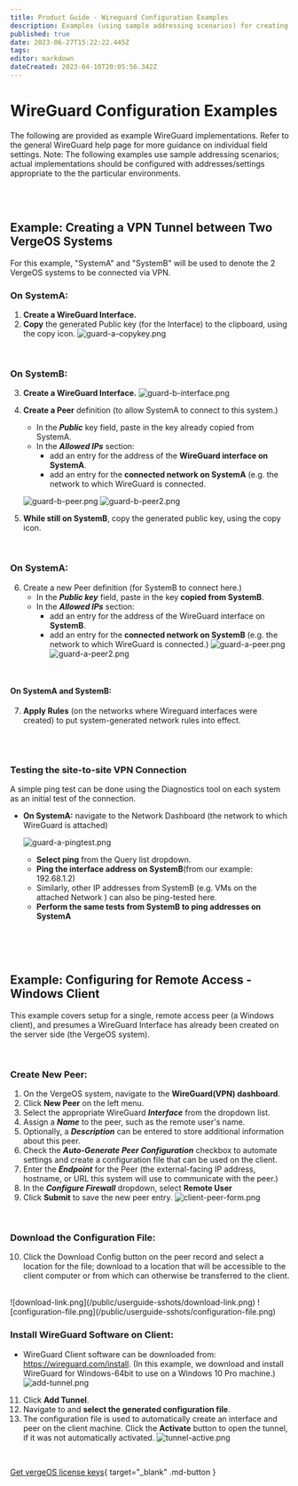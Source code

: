 ```yaml
---
title: Product Guide - Wireguard Configuration Examples
description: Examples (using sample addressing scenarios) for creating site-to-site VPN tunnel, testing a site-to-site and configuring remote access on a Windows client
published: true
date: 2023-06-27T15:22:22.445Z
tags: 
editor: markdown
dateCreated: 2023-04-10T20:05:56.342Z
---
```


# WireGuard Configuration Examples

The following are provided as example WireGuard implementations. Refer to the general WireGuard help page for more guidance on individual field settings. Note: The following examples use sample addressing scenarios; actual implementations should be configured with addresses/settings appropriate to the the particular environments.

<br>
<br>


## Example: Creating a VPN Tunnel between Two VergeOS Systems

For this example, "SystemA" and "SystemB" will be used to denote the 2 VergeOS systems to be connected via VPN.
<br>

### On SystemA:

1.  **Create a WireGuard Interface.**
2.  **Copy** the generated Public key (for the Interface) to the clipboard, using the copy icon.
    ![guard-a-copykey.png](/public/userguide-sshots/guard-a-copykey.png)

<br>

### On SystemB:

3.  **Create a WireGuard Interface.**
   ![guard-b-interface.png](/public/userguide-sshots/guard-b-interface.png)

4.  **Create a Peer** definition (to allow SystemA to connect to this system.)
    -   In the ***Public*** key field, paste in the key already copied from SystemA.
    -   In the ***Allowed IPs*** section:
        -   add an entry for the address of the **WireGuard interface on SystemA**.
        -   add an entry for the **connected network on SystemA** (e.g. the network to which WireGuard is connected.
        
    ![guard-b-peer.png](/public/userguide-sshots/guard-b-peer.png)
   ![guard-b-peer2.png](/public/userguide-sshots/guard-b-peer2.png)       
        
5.  **While still on SystemB**, copy the generated public key, using the copy icon.

<br>

### On SystemA:

6.  Create a new Peer definition (for SystemB to connect here.)
    -   In the ***Public key*** field, paste in the key **copied from SystemB**.
    -   In the ***Allowed IPs*** section:
        -   add an entry for the address of the WireGuard interface on **SystemB**.
        -   add an entry for the **connected network on SystemB** (e.g. the network to which WireGuard is connected.)
   ![guard-a-peer.png](/public/userguide-sshots/guard-a-peer.png)
   ![guard-a-peer2.png](/public/userguide-sshots/guard-a-peer2.png)        
    
<br>        
        
#### On SystemA and SystemB:        
        
7.  **Apply Rules** (on the networks where Wireguard interfaces were created) to put system-generated network rules into effect.

<br>
<br>


### Testing the site-to-site VPN Connection
A simple ping test can be done using the Diagnostics tool on each system as an initial test of the connection.

-   **On SystemA:** navigate to the Network Dashboard (the network to which WireGuard is attached)

    ![guard-a-pingtest.png](/public/userguide-sshots/guard-a-pingtest.png)
    <br>
    -   **Select ping** from the Query list dropdown.
    -   **Ping the interface address on SystemB**(from our example: 192.68.1.2)
    -   Similarly, other IP addresses from SystemB (e.g. VMs on the attached Network ) can also be ping-tested here.
    -   **Perform the same tests from SystemB to ping addresses on SystemA**
    
<br>
<br>
<br>


## Example: Configuring for Remote Access - Windows Client

This example covers setup for a single, remote access peer (a Windows client), and presumes a WireGuard Interface has already been created on the server side (the VergeOS system).

<br>

### Create New Peer:
1.  On the VergeOS system, navigate to the **WireGuard(VPN) dashboard**.
2.  Click **New Peer** on the left menu.
3.  Select the appropriate WireGuard ***Interface*** from the dropdown list.
4.  Assign a ***Name*** to the peer, such as the remote user's name.
5.  Optionally, a ***Description*** can be entered to store additional information about this peer.
6.  Check the ***Auto-Generate Peer Configuration*** checkbox to automate settings and create a configuration file that can be used on the client.
7.  Enter the ***Endpoint*** for the Peer (the external-facing IP address, hostname, or URL this system will use to communicate with the peer.)
8.  In the ***Configure Firewall*** dropdown, select **Remote User**
9.  Click **Submit** to save the new peer entry.
    ![client-peer-form.png](/public/userguide-sshots/client-peer-form.png)

<br>

### Download the Configuration File:
10.  Click the Download Config button on the peer record and select a location for the file; download to a location that will be accessible to the client computer or from which can otherwise be transferred to the client.
<br>
![download-link.png](/public/userguide-sshots/download-link.png)
![configuration-file.png](/public/userguide-sshots/configuration-file.png)
<br>


### Install WireGuard Software on Client:
 - WireGuard Client software can be downloaded from: https://wireguard.com/install. 
(In this example, we download and install WireGuard for Windows-64bit to use on a Windows 10 Pro machine.)
    ![add-tunnel.png](/public/userguide-sshots/add-tunnel.png)

11.  Click **Add Tunnel**.
12.  Navigate to and **select the generated configuration file**.
13.  The configuration file is used to automatically create an interface and peer on the client machine. Click the **Activate** button to open the tunnel, if it was not automatically activated.
   ![tunnel-active.png](/public/userguide-sshots/tunnel-active.png)
   
<br>

[Get vergeOS license keys](https://www.verge.io/test-drive){ target="_blank" .md-button }